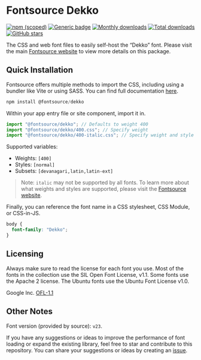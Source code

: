 # Fontsource Dekko

[![npm (scoped)](https://img.shields.io/npm/v/@fontsource/dekko?color=brightgreen)](https://www.npmjs.com/package/@fontsource/dekko) [![Generic badge](https://img.shields.io/badge/fontsource-passing-brightgreen)](https://github.com/fontsource/fontsource) [![Monthly downloads](https://badgen.net/npm/dm/@fontsource/dekko)](https://github.com/fontsource/fontsource) [![Total downloads](https://badgen.net/npm/dt/@fontsource/dekko)](https://github.com/fontsource/fontsource) [![GitHub stars](https://img.shields.io/github/stars/fontsource/fontsource.svg?style=social&label=Star)](https://github.com/fontsource/fontsource/stargazers)

The CSS and web font files to easily self-host the “Dekko” font. Please visit the main [Fontsource website](https://fontsource.org/fonts/dekko) to view more details on this package.

## Quick Installation

Fontsource offers multiple methods to import the CSS, including using a bundler like Vite or using SASS. You can find full documentation [here](https://fontsource.org/docs/getting-started/introduction).

```javascript
npm install @fontsource/dekko
```

Within your app entry file or site component, import it in.

```javascript
import "@fontsource/dekko"; // Defaults to weight 400
import "@fontsource/dekko/400.css"; // Specify weight
import "@fontsource/dekko/400-italic.css"; // Specify weight and style
```

Supported variables:
- Weights: `[400]`
- Styles: `[normal]`
- Subsets: `[devanagari,latin,latin-ext]`

> Note: `italic` may not be supported by all fonts. To learn more about what weights and styles are supported, please visit the [Fontsource website](https://fontsource.org/fonts/dekko).

Finally, you can reference the font name in a CSS stylesheet, CSS Module, or CSS-in-JS.

```css
body {
  font-family: "Dekko";
}
```

## Licensing
Always make sure to read the license for each font you use. Most of the fonts in the collection use the SIL Open Font License, v1.1. Some fonts use the Apache 2 license. The Ubuntu fonts use the Ubuntu Font License v1.0.

Google Inc.
[OFL-1.1](http://scripts.sil.org/OFL)

## Other Notes
Font version (provided by source): `v23`.

If you have any suggestions or ideas to improve the performance of font loading or expand the existing library, feel free to star and contribute to this repository. You can share your suggestions or ideas by creating an [issue](https://github.com/fontsource/fontsource/issues).